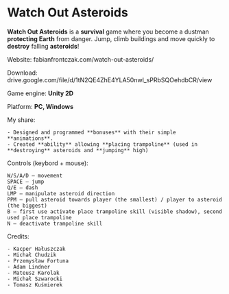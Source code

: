 # Watch Out Asteroids
**Watch Out Asteroids** is a **survival** game where you become a dustman **protecting Earth** from danger. Jump, climb buildings and move quickly to **destroy** falling **asteroids**!

Website: fabianfrontczak.com/watch-out-asteroids/

Download: drive.google.com/file/d/1tN2QE4ZhE4YLA50nwl_sPRbSQOehdbCR/view

Game engine: **Unity 2D**

Platform: **PC, Windows**

My share:

    - Designed and programmed **bonuses** with their simple **animations**.
    - Created **ability** allowing **placing trampoline** (used in **destroying** asteroids and **jumping** high)


Controls (keybord + mouse):

    W/S/A/D – movement
    SPACE – jump
    Q/E – dash
    LMP – manipulate asteroid direction
    PPM – pull asteroid towards player (the smallest) / player to asteroid (the biggest)
    B – first use activate place trampoline skill (visible shadow), second used place trampoline
    N – deactivate trampoline skill

Credits:

    - Kacper Hałuszczak
    - Michał Chudzik
    - Przemysław Fortuna
    - Adam Lindner
    - Mateusz Karolak
    - Michał Szwarocki
    - Tomasz Kuśmierek
